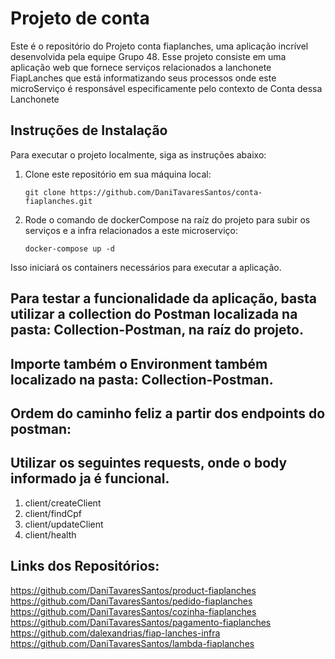 # Projeto de conta

Este é o repositório do Projeto conta fiaplanches, uma aplicação incrível desenvolvida pela equipe Grupo 48. Esse projeto consiste em uma aplicação web que fornece serviços relacionados a lanchonete FiapLanches que está informatizando seus processos onde este microServiço é responsável especificamente pelo contexto de Conta dessa Lanchonete

## Instruções de Instalação

Para executar o projeto localmente, siga as instruções abaixo:

1. Clone este repositório em sua máquina local:

   ```shell
   git clone https://github.com/DaniTavaresSantos/conta-fiaplanches.git
   ```

2. Rode o comando de dockerCompose na raíz do projeto para subir os serviços e a infra relacionados a este microserviço:

   ```shell
   docker-compose up -d
   ```   

Isso iniciará os containers necessários para executar a aplicação.

## Para testar a funcionalidade da aplicação, basta utilizar a collection do Postman localizada na pasta: Collection-Postman, na raíz do projeto.

## Importe também o Environment também localizado na pasta: Collection-Postman.

## Ordem do caminho feliz a partir dos endpoints do postman:

## Utilizar os seguintes requests, onde o body informado ja é funcional.
1. client/createClient
2. client/findCpf
3. client/updateClient
4. client/health

## Links dos Repositórios:
https://github.com/DaniTavaresSantos/product-fiaplanches
https://github.com/DaniTavaresSantos/pedido-fiaplanches
https://github.com/DaniTavaresSantos/cozinha-fiaplanches
https://github.com/DaniTavaresSantos/pagamento-fiaplanches
https://github.com/dalexandrias/fiap-lanches-infra
https://github.com/DaniTavaresSantos/lambda-fiaplanches

